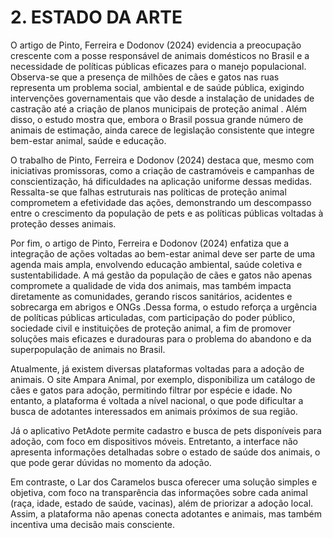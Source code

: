 # 2. ESTADO DA ARTE

O artigo de Pinto, Ferreira e Dodonov (2024) evidencia a preocupação crescente com a posse responsável de animais domésticos no Brasil e a necessidade de políticas públicas eficazes para o manejo populacional. Observa-se que a presença de milhões de cães e gatos nas ruas representa um problema social, ambiental e de saúde pública, exigindo intervenções governamentais que vão desde a instalação de unidades de castração até a criação de planos municipais de proteção animal . Além disso, o estudo mostra que, embora o Brasil possua grande número de animais de estimação, ainda carece de legislação consistente que integre bem-estar animal, saúde e educação.

O trabalho de Pinto, Ferreira e Dodonov (2024) destaca que, mesmo com iniciativas promissoras, como a criação de castramóveis e campanhas de conscientização, há dificuldades na aplicação uniforme dessas medidas. Ressalta-se que falhas estruturais nas políticas de proteção animal comprometem a efetividade das ações, demonstrando um descompasso entre o crescimento da população de pets e as políticas públicas voltadas à proteção desses animais.

Por fim, o artigo de Pinto, Ferreira e Dodonov (2024) enfatiza que a integração de ações voltadas ao bem-estar animal deve ser parte de uma agenda mais ampla, envolvendo educação ambiental, saúde coletiva e sustentabilidade. A má gestão da população de cães e gatos não apenas compromete a qualidade de vida dos animais, mas também impacta diretamente as comunidades, gerando riscos sanitários, acidentes e sobrecarga em abrigos e ONGs .Dessa forma, o estudo reforça a urgência de políticas públicas articuladas, com participação do poder público, sociedade civil e instituições de proteção animal, a fim de promover soluções mais eficazes e duradouras para o problema do abandono e da superpopulação de animais no Brasil.


Atualmente, já existem diversas plataformas voltadas para a adoção de animais. O site Ampara Animal, por exemplo, disponibiliza um catálogo de cães e gatos para adoção, permitindo filtrar por espécie e idade. No entanto, a plataforma é voltada a nível nacional, o que pode dificultar a busca de adotantes interessados em animais próximos de sua região.

Já o aplicativo PetAdote permite cadastro e busca de pets disponíveis para adoção, com foco em dispositivos móveis. Entretanto, a interface não apresenta informações detalhadas sobre o estado de saúde dos animais, o que pode gerar dúvidas no momento da adoção.

Em contraste, o Lar dos Caramelos busca oferecer uma solução simples e objetiva, com foco na transparência das informações sobre cada animal (raça, idade, estado de saúde, vacinas), além de priorizar a adoção local. Assim, a plataforma não apenas conecta adotantes e animais, mas também incentiva uma decisão mais consciente.